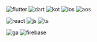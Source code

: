 ![flutter](https://img.shields.io/badge/Flutter-02569B?style=for-the-badge&logo=flutter&logoColor=white)
![dart](https://img.shields.io/badge/Dart-0175C2?style=for-the-badge&logo=dart&logoColor=white)
![kot](https://img.shields.io/badge/Kotlin-0095D5?&style=for-the-badge&logo=kotlin&logoColor=white)
![ios](https://img.shields.io/badge/iOS-000000?style=for-the-badge&logo=ios&logoColor=white)
![aos](https://img.shields.io/badge/Android-3DDC84?style=for-the-badge&logo=android&logoColor=white)

![react](https://img.shields.io/badge/React-20232A?style=for-the-badge&logo=react&logoColor=61DAFB)
![js](https://img.shields.io/badge/JavaScript-F7DF1E?style=for-the-badge&logo=JavaScript&logoColor=white)
![ts](https://img.shields.io/badge/TypeScript-007ACC?style=for-the-badge&logo=typescript&logoColor=white)

![ga](https://img.shields.io/badge/Google%20Analytics-E37400?style=for-the-badge&logo=google%20analytics&logoColor=white)
![firebase](https://img.shields.io/badge/Firebase-039BE5?style=for-the-badge&logo=Firebase&logoColor=white)
<!-- <a href="https://github.com/devxb/gitanimals"> <img src="https://render.gitanimals.org/farms/{7apislaz}" width="100%"/> </a>

**7apislaz/7apislaz** is a ✨ _special_ ✨ repository because its `README.md` (this file) appears on your GitHub profile.

Here are some ideas to get you started:

- 🔭 I’m currently working on ...
- 🌱 I’m currently learning ...
- 👯 I’m looking to collaborate on ...
- 🤔 I’m looking for help with ...
- 💬 Ask me about ...
- 📫 How to reach me: ...
- 😄 Pronouns: ...
- ⚡ Fun fact: ...
-->
